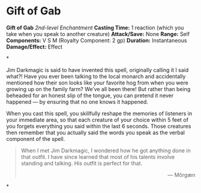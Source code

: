 # Gift of Gab

**Gift of Gab**
_2nd-level Enchantment_
**Casting Time:** 1 reaction (which you take when you speak to another creature)
**Attack/Save:** None
**Range:** Self
**Components:** V S M (Royalty Component: 2 gp)
**Duration:** Instantaneous
**Damage/Effect:** Effect

*<p>Jim Darkmagic is said to have invented this spell, originally calling it I said what?! Have you ever been talking to the local monarch and accidentally mentioned how their son looks like your favorite hog from when you were growing up on the family farm? We’ve all been there! But rather than being beheaded for an honest slip of the tongue, you can pretend it never happened — by ensuring that no one knows it happened.

When you cast this spell, you skillfully reshape the memories of listeners in your immediate area, so that each creature of your choice within 5 feet of you forgets everything you said within the last 6 seconds. Those creatures then remember that you actually said the words you speak as the verbal component of the spell.</p>
<blockquote>
When I met Jim Darkmagic, I wondered how he got anything done in that outfit. I have since learned that most of his talents involve standing and talking. His outfit is perfect for that.
<p style="text-align:right">— Môrgæn</p>
</blockquote>*